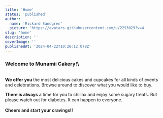 ```yaml
---
title: 'Home'
status: 'published'
author:
  name: 'Rickard Sandgren'
  picture: 'https://avatars.githubusercontent.com/u/2293029?v=4'
slug: 'home'
description: ''
coverImage: ''
publishedAt: '2024-04-22T10:26:12.078Z'
---
```


### Welcome to Munamii Cakery!\
\
**We offer you** the most delicious cakes and cupcakes for all kinds of events and celebrations. Browse around to discover what you would like to buy.

**There is always** a time for you to chillax and enjoy some sugary treats. But please watch out for diabetes. It can happen to everyone.\
**\
Cheers and start your cravings!!**